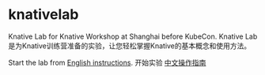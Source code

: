 # knativelab
Knative Lab for Knative Workshop at Shanghai before KubeCon. 
Knative Lab是为Knative训练营准备的实验，让您轻松掌握Knative的基本概念和使用方法。

Start the lab from [English instructions](./01%20serving/exercise-0/README_EN.md).
开始实验 [中文操作指南](./01%20serving/exercise-0/README.md)